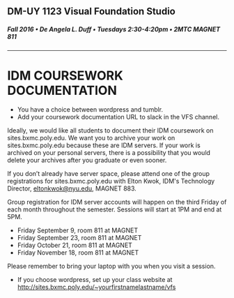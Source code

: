 ## DM-UY 1123 Visual Foundation Studio
##### Fall 2016 • De Angela L. Duff • Tuesdays 2:30-4:20pm • 2MTC MAGNET 811 
---

# IDM COURSEWORK DOCUMENTATION
* You have a choice between wordpress and tumblr.
* Add your coursework documentation URL to slack in the VFS channel.

Ideally, we would like all students to document their IDM coursework on sites.bxmc.poly.edu. We want you to archive your work on sites.bxmc.poly.edu because these are IDM servers. If your work is archived on your personal servers, there is a possibility that you would delete your archives after you graduate or even sooner.

If you don’t already have server space, please attend one of the group registrations for sites.bxmc.poly.edu with Elton Kwok, IDM's Technology Director, eltonkwok@nyu.edu, MAGNET 883.

Group registration for IDM server accounts will happen on the third Friday of each month throughout the semester.  Sessions will start at 1PM and end at 5PM.

* Friday September 9, room 811 at MAGNET
* Friday September 23, room 811 at MAGNET
* Friday October 21, room 811 at MAGNET
* Friday November 18, room 811 at MAGNET

Please remember to bring your laptop with you when you visit a session.

  * If you choose wordpress, set up your class website at http://sites.bxmc.poly.edu/~yourfirstnamelastname/vfs